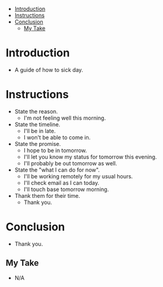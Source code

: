 - [Introduction](#introduction)
- [Instructions](#instructions)
- [Conclusion](#conclusion)
  - [My Take](#my-take)

# Introduction

- A guide of how to sick day.

# Instructions

- State the reason.
  - I'm not feeling well this morning.
- State the timeline.
  - I'll be in late.
  - I won't be able to come in.
- State the promise.
  - I hope to be in tomorrow.
  - I'll let you know my status for tomorrow this evening.
  - I'll probably be out tomorrow as well.
- State the "what I can do for now".
  - I'll be working remotely for my usual hours.
  - I'll check email as I can today.
  - I'll touch base tomorrow morning.
- Thank them for their time.
  - Thank you.

# Conclusion

- Thank you.

## My Take

- N/A

